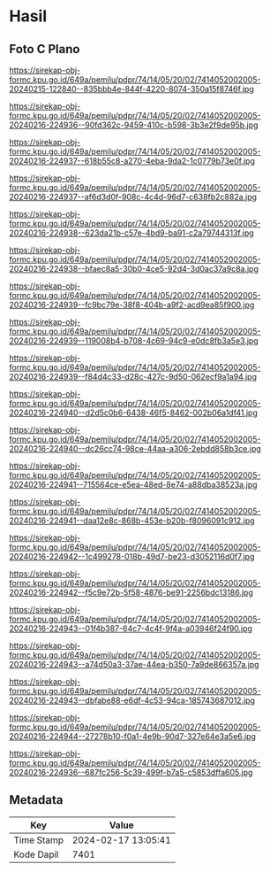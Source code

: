 # Hasil

## Foto C Plano

https://sirekap-obj-formc.kpu.go.id/649a/pemilu/pdpr/74/14/05/20/02/7414052002005-20240215-122840--835bbb4e-844f-4220-8074-350a15f8746f.jpg

https://sirekap-obj-formc.kpu.go.id/649a/pemilu/pdpr/74/14/05/20/02/7414052002005-20240216-224936--90fd362c-9459-410c-b598-3b3e2f9de95b.jpg

https://sirekap-obj-formc.kpu.go.id/649a/pemilu/pdpr/74/14/05/20/02/7414052002005-20240216-224937--618b55c8-a270-4eba-9da2-1c0779b73e0f.jpg

https://sirekap-obj-formc.kpu.go.id/649a/pemilu/pdpr/74/14/05/20/02/7414052002005-20240216-224937--af6d3d0f-908c-4c4d-96d7-c638fb2c882a.jpg

https://sirekap-obj-formc.kpu.go.id/649a/pemilu/pdpr/74/14/05/20/02/7414052002005-20240216-224938--623da21b-c57e-4bd9-ba91-c2a79744313f.jpg

https://sirekap-obj-formc.kpu.go.id/649a/pemilu/pdpr/74/14/05/20/02/7414052002005-20240216-224938--bfaec8a5-30b0-4ce5-92d4-3d0ac37a9c8a.jpg

https://sirekap-obj-formc.kpu.go.id/649a/pemilu/pdpr/74/14/05/20/02/7414052002005-20240216-224939--fc9bc79e-38f8-404b-a9f2-acd9ea85f900.jpg

https://sirekap-obj-formc.kpu.go.id/649a/pemilu/pdpr/74/14/05/20/02/7414052002005-20240216-224939--119008b4-b708-4c69-94c9-e0dc8fb3a5e3.jpg

https://sirekap-obj-formc.kpu.go.id/649a/pemilu/pdpr/74/14/05/20/02/7414052002005-20240216-224939--f84d4c33-d28c-427c-9d50-062ecf9a1a94.jpg

https://sirekap-obj-formc.kpu.go.id/649a/pemilu/pdpr/74/14/05/20/02/7414052002005-20240216-224940--d2d5c0b6-6438-46f5-8462-002b06a1df41.jpg

https://sirekap-obj-formc.kpu.go.id/649a/pemilu/pdpr/74/14/05/20/02/7414052002005-20240216-224940--dc26cc74-98ce-44aa-a306-2ebdd858b3ce.jpg

https://sirekap-obj-formc.kpu.go.id/649a/pemilu/pdpr/74/14/05/20/02/7414052002005-20240216-224941--715564ce-e5ea-48ed-8e74-a88dba38523a.jpg

https://sirekap-obj-formc.kpu.go.id/649a/pemilu/pdpr/74/14/05/20/02/7414052002005-20240216-224941--daa12e8c-868b-453e-b20b-f8096091c912.jpg

https://sirekap-obj-formc.kpu.go.id/649a/pemilu/pdpr/74/14/05/20/02/7414052002005-20240216-224942--1c499278-018b-49d7-be23-d3052116d0f7.jpg

https://sirekap-obj-formc.kpu.go.id/649a/pemilu/pdpr/74/14/05/20/02/7414052002005-20240216-224942--f5c9e72b-5f58-4876-be91-2256bdc13186.jpg

https://sirekap-obj-formc.kpu.go.id/649a/pemilu/pdpr/74/14/05/20/02/7414052002005-20240216-224943--01f4b387-64c7-4c4f-9f4a-a03946f24f90.jpg

https://sirekap-obj-formc.kpu.go.id/649a/pemilu/pdpr/74/14/05/20/02/7414052002005-20240216-224943--a74d50a3-37ae-44ea-b350-7a9de866357a.jpg

https://sirekap-obj-formc.kpu.go.id/649a/pemilu/pdpr/74/14/05/20/02/7414052002005-20240216-224943--dbfabe88-e6df-4c53-94ca-185743687012.jpg

https://sirekap-obj-formc.kpu.go.id/649a/pemilu/pdpr/74/14/05/20/02/7414052002005-20240216-224944--27278b10-f0a1-4e9b-90d7-327e64e3a5e6.jpg

https://sirekap-obj-formc.kpu.go.id/649a/pemilu/pdpr/74/14/05/20/02/7414052002005-20240216-224936--687fc256-5c39-499f-b7a5-c5853dffa605.jpg


## Metadata

| Key        | Value               |
| ---------- | ------------------- |
| Time Stamp | 2024-02-17 13:05:41 |
| Kode Dapil | 7401                |



